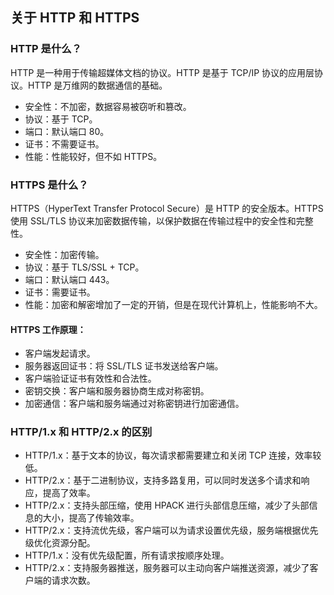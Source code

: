 ## 关于 HTTP 和 HTTPS

### HTTP 是什么？

HTTP 是一种用于传输超媒体文档的协议。HTTP 是基于 TCP/IP 协议的应用层协议。HTTP 是万维网的数据通信的基础。
- 安全性：不加密，数据容易被窃听和篡改。
- 协议：基于 TCP。
- 端口：默认端口 80。
- 证书：不需要证书。
- 性能：性能较好，但不如 HTTPS。

### HTTPS 是什么？

HTTPS（HyperText Transfer Protocol Secure）是 HTTP 的安全版本。HTTPS 使用 SSL/TLS 协议来加密数据传输，以保护数据在传输过程中的安全性和完整性。
- 安全性：加密传输。
- 协议：基于 TLS/SSL + TCP。
- 端口：默认端口 443。
- 证书：需要证书。
- 性能：加密和解密增加了一定的开销，但是在现代计算机上，性能影响不大。

#### HTTPS 工作原理：
- 客户端发起请求。
- 服务器返回证书：将 SSL/TLS 证书发送给客户端。
- 客户端验证证书有效性和合法性。
- 密钥交换：客户端和服务器协商生成对称密钥。
- 加密通信：客户端和服务端通过对称密钥进行加密通信。

### HTTP/1.x 和 HTTP/2.x 的区别
- HTTP/1.x：基于文本的协议，每次请求都需要建立和关闭 TCP 连接，效率较低。
- HTTP/2.x：基于二进制协议，支持多路复用，可以同时发送多个请求和响应，提高了效率。
- HTTP/2.x：支持头部压缩，使用 HPACK 进行头部信息压缩，减少了头部信息的大小，提高了传输效率。
- HTTP/2.x：支持流优先级，客户端可以为请求设置优先级，服务端根据优先级优化资源分配。
- HTTP/1.x：没有优先级配置，所有请求按顺序处理。
- HTTP/2.x：支持服务器推送，服务器可以主动向客户端推送资源，减少了客户端的请求次数。

